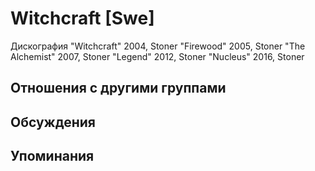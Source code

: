 # Witchcraft [Swe]

Дискография
"Witchcraft" 2004, Stoner
"Firewood" 2005, Stoner
"The Alchemist" 2007, Stoner
"Legend" 2012, Stoner
"Nucleus" 2016, Stoner

## Отношения с другими группами


## Обсуждения


## Упоминания

